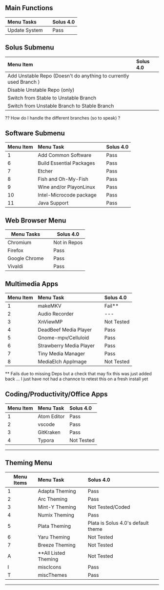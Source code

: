 ## Main Functions

| Menu Tasks    |     | Solus 4.0 |
| :------------ | :-- | :-------- |
| Update System |     | Pass      |

## Solus Submenu

| Menu Item                                                         | Solus 4.0 |
| :---------------------------------------------------------------- | :-------- |
| Add Unstable Repo (Doesn't do anything to currently used Branch ) |           |
| Disable Unstable Repo (only)                                      |           |
| Switch from Stable to Unstable Branch                             |           |
| Switch from Unstable Branch to Stable Branch                      |           |

?? How do I handle the different branches (so to speak) ?

## Software Submenu

| Menu Item | Menu Task                |     | Solus 4.0  |
| --------- | :----------------------- | :-- | :--------- |
| 1         | Add Common Software      |     | Pass       |
| 6         | Build Essential Packages |     | Pass       |
| 7         | Etcher                   |     | Pass       |
| 8         | Fish and Oh-My-Fish      |     | Pass       |
| 9         | Wine and/or PlayonLinux  |     | Pass       |
| 10        | Intel-Microcode package  |     | Pass       |
| 11        | Java Support             |     | Pass       |



## Web Browser Menu

| Menu Tasks    |     | Solus 4.0    |
| ------------- | --- | ------------ |
| Chromium      |     | Not in Repos |
| Firefox       |     | Pass         |
| Google Chrome |     | Pass         |
| Vivaldi       |     | Pass         |

## Multimedia Apps

| Menu Item | Menu Task               |     | Solus 4.0  |
| --------- | :---------------------- | :-- | :--------- |
| 1         | makeMKV                 |     | Fail**     |
| 2         | Audio Recorder          |     | ---        |
| 3         | XnViewMP                |     | Not Tested |
| 4         | DeadBeef Media Player   |     | Pass       |
| 5         | Gnome-mpv/Celluloid     |     | Pass       |
| 6         | Strawberry Media Player |     | Pass       |
| 7         | Tiny Media Manager      |     | Pass       |
| 8         | MediaElch AppImage      |     | Not Tested |

** Fails due to missing Deps but a check that may fix this was just added back ... I just have not had a channce to retest this on a fresh install yet

## Coding/Productivity/Office Apps

| Menu Item | Menu Task   | Solus 4.0  |
| --------- | :---------- | :--------- |
| 1         | Atom Editor | Pass       |
| 2         | vscode      | Pass       |
| 3         | GitKraken   | Pass       |
| 4         | Typora      | Not Tested |


---

## Theming Menu

| Menu Items | Menu Task              | Solus 4.0                          |
| ---------- | :--------------------- | :--------------------------------- |
| 1          | Adapta Theming         | Pass                               |
| 2          | Arc Theming            | Pass                               |
| 3          | Mint-Y Theming         | Not Tested/Coded                   |
| 4          | Numix Theming          | Pass                               |
| 5          | Plata Theming          | Plata is Solus 4.0's default theme |
| 6          | Yaru Theming           | Not Tested                         |
| 7          | Breeze Theming         | Not Tested                         |
| A          | \*\*All Listed Theming | Not Tested                         |
| I          | miscIcons              | Pass                               |
| T          | miscThemes             | Pass                               |

---